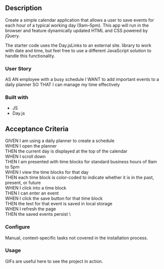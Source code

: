 ## Description

Create a simple calendar application that allows a user to save events for each hour of a typical working day (9am–5pm). This app will run in the browser and feature dynamically updated HTML and CSS powered by jQuery.

The starter code uses the Day.jsLinks to an external site. library to work with date and time, but feel free to use a different JavaScript solution to handle this functionality.

### User Story

AS AN employee with a busy schedule
I WANT to add important events to a daily planner
SO THAT I can manage my time effectively

### Built with

- JS
- Day.js

## Acceptance Criteria

GIVEN I am using a daily planner to create a schedule \
WHEN I open the planner \
THEN the current day is displayed at the top of the calendar \
WHEN I scroll down \
THEN I am presented with time blocks for standard business hours of 9am to 5pm \
WHEN I view the time blocks for that day \
THEN each time block is color-coded to indicate whether it is in the past, present, or future \
WHEN I click into a time block \
THEN I can enter an event \
WHEN I click the save button for that time block \
THEN the text for that event is saved in local storage \
WHEN I refresh the page \
THEN the saved events persist \

### Configure

Manual, context-specific tasks not covered in the installation process.

### Usage

GIFs are useful here to see the project in action.
